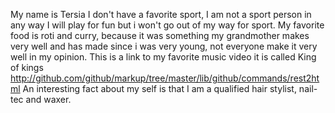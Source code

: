 My name is Tersia 
I don't have a favorite sport, I am not a sport person in any way I will play for fun but i won't go out of my way for sport.
My favorite food is roti and curry, because it was something my grandmother makes very well and has made since i was very young, not everyone make it very well in my opinion.
This is a link to my favorite music video it is called King of kings http://github.com/github/markup/tree/master/lib/github/commands/rest2html
An interesting fact about my self is that I am a qualified hair stylist, nail-tec and waxer. 